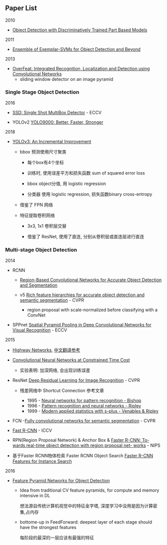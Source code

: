 ## Paper List

2010

- [Object Detection with Discriminatively Trained Part Based Models](http://cs.brown.edu/people/pfelzens/papers/lsvm-pami.pdf)

2011

- [Ensemble of Exemplar-SVMs for Object Detection and Beyond](http://www.cs.cmu.edu/~efros/exemplarsvm-iccv11.pdf)


2013 

- [OverFeat: Integrated Recognition, Localization and Detection using Convolutional Networks](https://arxiv.org/pdf/1312.6229.pdf)
    - sliding window detector on an image pyramid




### Single Stage Object Detection




2016

- [SSD: Single Shot MultiBox Detector](https://arxiv.org/pdf/1512.02325.pdf) - ECCV

- YOLOv2 [YOLO9000: Better, Faster, Stronger](https://arxiv.org/pdf/1612.08242.pdf)

2018

- [YOLOv3: An Incremental Improvement](https://arxiv.org/pdf/1804.02767.pdf)

    - bbox 预测使用尺寸聚类

        - 每个box有4个坐标

        - 训练时, 使用误差平方和损失函数 sum of squared error loss

        - bbox object分值, 用 logistic regression

        - 分类器 使用 logistic regression, 损失函数binary cross-entropy

    - 借鉴了 FPN 网络

    - 特征提取卷积网络

        - 3x3, 1x1 卷积层交替

        - 借鉴了 ResNet, 使用了直连, 分别从卷积层或直连层进行直连




### Multi-stage Object Detection




2014

- RCNN 

    - [Region-Based Convolutional Networks for
    Accurate Object Detection and Segmentation](http://medialab.sjtu.edu.cn/teaching/CV/hw/related_papers/3_detection.pdf)

    - v5 [Rich feature hierarchies for accurate object detection and semantic segmentation](https://arxiv.org/pdf/1311.2524v3.pdf) - CVPR
        - region proposal with scale-normalized before classifying with a ConvNet

- SPPnet [Spatial Pyramid Pooling in Deep Convolutional Networks for Visual Recognition](https://arxiv.org/pdf/1406.4729.pdf) - ECCV


2015

- [Highway Networks](https://arxiv.org/pdf/1505.00387v2.pdf), [中文翻译参考](https://www.cnblogs.com/2008nmj/p/9104744.html)

- [Convolutional Neural Networks at Constrained Time Cost](https://arxiv.org/pdf/1412.1710.pdf)

    - 实验表明: 加深网络, 会出现训练误差

- ResNet [Deep Residual Learning for Image Recognition](https://arxiv.org/pdf/1512.03385.pdf) - CVPR

    - 残差网络中 Shortcut Connection 参考文章

        - 1995 - [Neural networks for pattern recognition - Bishop]()
        - 1996 - [Pattern recognition and neural networks - Ripley]()
        - 1999 - [Modern applied statistics with s-plus - Venables & Ripley]()

- FCN -[Fully convolutional networks for semantic segmentation](https://arxiv.org/pdf/1411.4038.pdf) - CVPR

- [Fast R-CNN](https://arxiv.org/pdf/1504.08083.pdf) - ICCV

- RPN(Region Proposal Network) & Anchor Box & [Faster R-CNN: To- wards real-time object detection with region proposal net- works](https://arxiv.org/pdf/1506.01497.pdf) - NIPS

- 基于Faster RCNN物体检索 Faster RCNN Object Search [Faster R-CNN Features for Instance Search](https://arxiv.org/pdf/1604.08893.pdf) 



2016



- [Feature Pyramid Networks for Object Detection](https://arxiv.org/pdf/1612.03144.pdf)

    - Idea from traditional CV feature pyramids, for compute and memory intensive in DL 

        想法源自传统计算机视觉中的特征金字塔, 深度学习中没用是因为计算密集,占内存

    - bottome-up in FeedForward: deepest layer of each stage should have the strongest features
    
        每阶段的最深的一层应该有最强的特征
